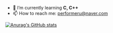 - 🌱 I’m currently learning **C, C++**
- 📫 How to reach me: performeru@naver.com

[![Anurag's GitHub stats](https://github-readme-stats.vercel.app/api?username=performeru)](https://github.com/performeru/github-readme-stats)
